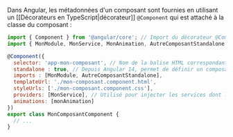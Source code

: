 
Dans Angular, les métadonnées d'un composant sont fournies en utilisant un [[Décorateurs en TypeScript|décorateur]] `@Component` qui est attaché à la classe du composant :

```js
import { Component } from '@angular/core'; // Import du décorateur @Component
import { MonModule, MonService, MonAnimation, AutreComposantStandalone } from ..

@Component({
  selector: 'app-mon-composant', // Nom de la balise HTML correspondant à ce composant
  standalone : true, // Depuis Angular 14, permet de définir un composant qui n'appartient pas à un module
  imports : [MonModule, AutreComposantStandalone],
  templateUrl: './mon-composant.component.html',
  styleUrls: ['./mon-composant.component.css'],
  providers: [MonService], // Utilisé pour injecter les services dont le composant a besoin
  animations: [monAnimation]
})
export class MonComposantComponent {
  // ...
}
```

